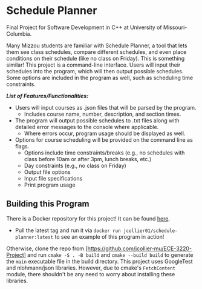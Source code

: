 # Schedule Planner
Final Project for Software Development in C++ at University of Missouri-Columbia.

Many Mizzou students are familiar with Schedule Planner, a tool that lets them see class schedules, compare different schedules, and even place conditions on their schedule (like no class on Friday). This is something similar! This project is a command-line interface. Users will input their schedules into the program, which will then output possible schedules.  Some options are included in the program as well, such as scheduling time constraints. 

***List of Features/Functionalities:***
- Users will input courses as .json files that will be parsed by the program. 
  - Includes course name, number, description, and section times.
- The program will output possible schedules to .txt files along with detailed error messages to the console where applicable.
  - Where errors occur, program usage should be displayed as well.
- Options for course scheduling will be provided on the command line as flags.
  - Options include time constraints/breaks (e.g., no schedules with class before 10am or after 3pm, lunch breaks, etc.)
  - Day constraints (e.g., no class on Friday)
  - Output file options
  - Input file specifications
  - Print program usage


## Building this Program

There is a Docker repository for this project! It can be found [here](https://hub.docker.com/repository/docker/jcollier01/schedule-planner/general).

- Pull the latest tag and run it via ```docker run jcollier01/schedule-planner:latest``` to see an example of this program in action!

Otherwise, clone the repo from [https://github.com/jcollier-mu/ECE-3220-Project] and run ```cmake -S . -B build``` and ```cmake --build build```  to generate the ```main``` executable file in the build directory.
This project uses GoogleTest and nlohmann/json libraries. However, due to cmake's ```FetchContent``` module, there shouldn't be any need to worry about installing these libraries.